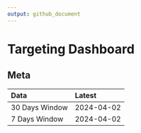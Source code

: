 ```yaml
---
output: github_document
---
```


# Targeting Dashboard



## Meta


|Data           |Latest     |
|:--------------|:----------|
|30 Days Window |2024-04-02 |
|7 Days Window  |2024-04-02 |
